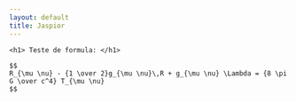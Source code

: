 ```yaml
---
layout: default
title: Jaspior
---
```


<div class="blurb">
	
	
	<h1> Teste de formula: </h1>

	$$
	R_{\mu \nu} - {1 \over 2}g_{\mu \nu}\,R + g_{\mu \nu} \Lambda = {8 \pi G \over c^4} T_{\mu \nu} 
	$$
</div><!-- /.blurb -->

